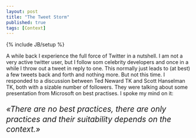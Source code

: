 ```yaml
---
layout: post
title: "The Tweet Storm"
published: true
tags: [Context]
---
```

{% include JB/setup %}

A while back I experience the full force of Twitter in a nutshell. I am not a very active twitter user, but I follow som celebrity developers and once in a while I throw out a tweet in reply to one. This normally just leads to (at best) a few tweets back and forth and nothing more. But not this time. I responded to a discussion between Ted Neward TK and Scott Hanselman TK, both with a sizable number of followers. They were talking about some presentation from Microsoft on best practises. I spoke my mind on it:

<p style="font-size: 150%; font-weight: normal; font-style: italic; line-height: 130%;">«There are no best practices, there are only practices and their suitability depends on the context.»</p>
